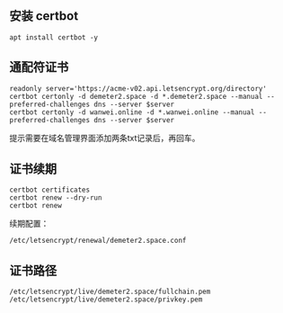 
## 安装 certbot
```
apt install certbot -y
```

## 通配符证书
```
readonly server='https://acme-v02.api.letsencrypt.org/directory'
certbot certonly -d demeter2.space -d *.demeter2.space --manual --preferred-challenges dns --server $server
certbot certonly -d wanwei.online -d *.wanwei.online --manual --preferred-challenges dns --server $server
```
提示需要在域名管理界面添加两条txt记录后，再回车。  

## 证书续期
```
certbot certificates    
certbot renew --dry-run
certbot renew
```
续期配置：  
```
/etc/letsencrypt/renewal/demeter2.space.conf
```

## 证书路径
```
/etc/letsencrypt/live/demeter2.space/fullchain.pem
/etc/letsencrypt/live/demeter2.space/privkey.pem
```
